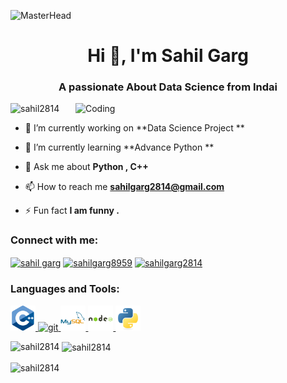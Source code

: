 ![MasterHead](https://thumbs.dreamstime.com/z/banner-data-science-concept-icons-uses-scientific-methods-processes-algorithms-systems-to-extract-knowledge-insights-119035644.jpg)

<h1 align="center">Hi 👋, I'm Sahil Garg </h1>
<h3 align="center">A passionate About Data Science from Indai </h3>
<img align="right" alt="Coding" width="400" src="https://www.shutterstock.com/image-illustration/modern-application-code-on-abstract-600w-1814155481.jpg" >

<p align="left"> <img src="https://komarev.com/ghpvc/?username=jashan75279&label=Profile%20views&color=0e75b6&style=flat" alt="sahil2814" /> </p>

- 🔭 I’m currently working on **Data Science Project **

- 🌱 I’m currently learning **Advance Python **

- 💬 Ask me about **Python  , C++**

- 📫 How to reach me **sahilgarg2814@gmail.com**

- ⚡ Fun fact **I am funny .**

<h3 align="left">Connect with me:</h3>
<p align="left">
<a href="https://linkedin.com/in/sahil garg" target="blank"><img align="center" src="https://raw.githubusercontent.com/rahuldkjain/github-profile-readme-generator/master/src/images/icons/Social/linked-in-alt.svg" alt="sahil garg" height="30" width="40" /></a>
<a href="https://instagram.com/sahilgarg8959" target="blank"><img align="center" src="https://raw.githubusercontent.com/rahuldkjain/github-profile-readme-generator/master/src/images/icons/Social/instagram.svg" alt="sahilgarg8959" height="30" width="40" /></a>
<a href="https://www.leetcode.com/sahilgarg2814" target="blank"><img align="center" src="https://raw.githubusercontent.com/rahuldkjain/github-profile-readme-generator/master/src/images/icons/Social/leet-code.svg" alt="sahilgarg2814" height="30" width="40" /></a>
</p>

<h3 align="left">Languages and Tools:</h3>
<p align="left"> <a href="https://www.w3schools.com/cpp/" target="_blank" rel="noreferrer"> <img src="https://raw.githubusercontent.com/devicons/devicon/master/icons/cplusplus/cplusplus-original.svg" alt="cplusplus" width="40" height="40"/> </a> <a href="https://git-scm.com/" target="_blank" rel="noreferrer"> <img src="https://www.vectorlogo.zone/logos/git-scm/git-scm-icon.svg" alt="git" width="40" height="40"/> </a> <a href="https://www.mysql.com/" target="_blank" rel="noreferrer"> <img src="https://raw.githubusercontent.com/devicons/devicon/master/icons/mysql/mysql-original-wordmark.svg" alt="mysql" width="40" height="40"/> </a> <a href="https://nodejs.org" target="_blank" rel="noreferrer"> <img src="https://raw.githubusercontent.com/devicons/devicon/master/icons/nodejs/nodejs-original-wordmark.svg" alt="nodejs" width="40" height="40"/> </a> <a href="https://www.python.org" target="_blank" rel="noreferrer"> <img src="https://raw.githubusercontent.com/devicons/devicon/master/icons/python/python-original.svg" alt="python" width="40" height="40"/> </a> </p>

<p><img align="left" src="https://github-readme-stats.vercel.app/api/top-langs?username=sahil28144&show_icons=true&locale=en&layout=compact" alt="sahil2814" /></p>

<p>&nbsp;<img align="center" src="https://github-readme-stats.vercel.app/api?username=sahil2814&show_icons=true&locale=en" alt="sahil2814" /></p>

<p><img align="center" src="https://github-readme-streak-stats.herokuapp.com/?user=sahil2814&" alt="sahil2814" /></p>
